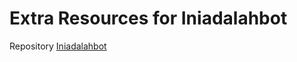# Extra Resources for Iniadalahbot
Repository [Iniadalahbot](https://github.com/Ergans33/Iniadalahbot)

